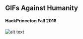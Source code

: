 ## GIFs Against Humanity
#### HackPrinceton Fall 2016

![alt text](http://i.imgur.com/ta05yUe.jpg "Don't you dare hover over me")
